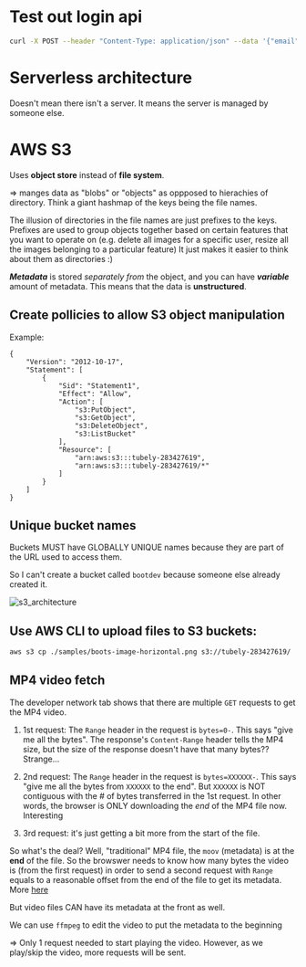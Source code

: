 # Test out login api

```bash
curl -X POST --header "Content-Type: application/json" --data '{"email": "admin@tubely.com", "password": "password"}' http://localhost:8091/api/login
```

# Serverless architecture

Doesn't mean there isn't a server. It means the server is managed by someone else.

# AWS S3

Uses **object store** instead of **file system**.

=> manges data as "blobs" or "objects" as oppposed to hierachies of directory. 
Think a giant hashmap of the keys being the file names.

The illusion of directories in the file names are just prefixes to the keys. Prefixes are used to group objects together based on certain features that you want to operate on (e.g. delete all images for a specific user, resize all the images belonging to a particular feature)
It just makes it easier to think about them as directories :) 

***Metadata*** is stored *separately from* the object, and you can have ***variable*** amount of metadata. This means that the data is **unstructured**.

## Create pollicies to allow S3 object manipulation
Example:

```
{
    "Version": "2012-10-17",
    "Statement": [
        {
            "Sid": "Statement1",
            "Effect": "Allow",
            "Action": [
                "s3:PutObject",
                "s3:GetObject",
                "s3:DeleteObject",
                "s3:ListBucket"
            ],
            "Resource": [
                "arn:aws:s3:::tubely-283427619",
                "arn:aws:s3:::tubely-283427619/*"
            ]
        }
    ]
}
```


## Unique bucket names

Buckets MUST have GLOBALLY UNIQUE names because they are part of the URL used to access them.

So I can't create a bucket called `bootdev` because someone else already created it.

![s3_architecture](./assets/s3_architecture.png)

## Use AWS CLI to upload files to S3 buckets:

```bash
aws s3 cp ./samples/boots-image-horizontal.png s3://tubely-283427619/
```

## MP4 video fetch

The developer network tab shows that there are multiple `GET` requests to get the MP4 video.


1. 1st request: The `Range` header in the request is `bytes=0-`. This says "give me all the bytes". The response's `Content-Range` header tells the MP4 size, but the size of the response doesn't have that many bytes?? Strange...

2. 2nd request: The `Range` header in the request is `bytes=XXXXXX-`. This says "give me all the bytes from `XXXXXX` to the end". But `XXXXXX` is NOT contiguous with the # of bytes transferred in the 1st request. In other words, the browser is ONLY downloading the *end* of the MP4 file now. Interesting 

3. 3rd request: it's just getting a bit more from the start of the file.


So what's the deal? Well, "traditional" MP4 file, the `moov` (metadata) is at the **end** of the file. So the browswer needs to know how many bytes the video is (from the first request) in order to send a second request with `Range` equals to a reasonable offset from the end of the file to get its metadata. More [here](https://surma.dev/things/range-requests/#blobdef)

But video files CAN have its metadata at the front as well.

We can use `ffmpeg` to edit the video to put the metadata to the beginning

=> Only 1 request needed to start playing the video. However, as we play/skip the video, more requests will be sent.






